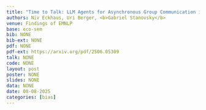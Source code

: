 ```yaml
---
title: "Time to Talk: LLM Agents for Asynchronous Group Communication in Mafia Games"
authors: Niv Eckhaus, Uri Berger, <b>Gabriel Stanovsky</b>
venue: Findings of EMNLP
base: eco-sem
bib: NONE
bib-ext: NONE
pdf: NONE
pdf-ext: https://arxiv.org/pdf/2506.05309
talk: NONE
code: NONE
layout: post
poster: NONE
slides: NONE
data: NONE
date: 08-08-2025
categories: [bias]
---
```

